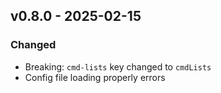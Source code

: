 ## v0.8.0 - 2025-02-15
### Changed
* Breaking: `cmd-lists` key changed to `cmdLists`
* Config file loading properly errors
